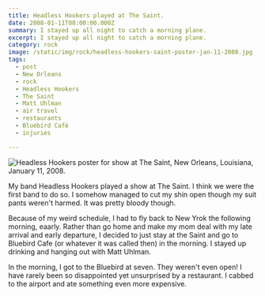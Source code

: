 ```yaml
---
title: Headless Hookers played at The Saint.
date: 2008-01-11T08:00:00.000Z
summary: I stayed up all night to catch a morning plane.
excerpt: I stayed up all night to catch a morning plane.
category: rock
image: /static/img/rock/headless-hookers-saint-poster-jan-11-2008.jpg
tags:
  - post 
  - New Orleans
  - rock
  - Headless Hookers
  - The Saint
  - Matt Uhlman
  - air travel
  - restaurants
  - Bluebird Café
  - injuries

---
```


![Headless Hookers poster for show at The Saint, New Orleans, Louisiana, January 11, 2008.](/static/img/rock/headless-hookers-saint-poster-jan-11-2008.jpg)

My band Headless Hookers played a show at The Saint. I think we were the first band to do so. I somehow managed to cut my shin open though my suit pants weren't harmed. It was pretty bloody though.

 Because of my weird schedule, I had to fly back to New Yrok the following morning, eaarly. Rather than go home and make my mom deal with my late arrival and early departure, I decided to just stay at the Saint and go to Bluebird Cafe (or whatever it was called then) in the morning. I stayed up drinking and hanging out with Matt Uhlman. 

In the morning, I got to the Bluebird at seven. They weren't even open! I have rarely been so disappointed yet unsurprised by a restaurant.
I cabbed to the airport and ate something even more expensive.
